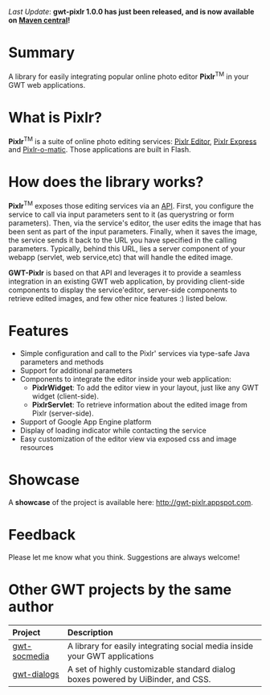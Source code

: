 _Last Update_: **gwt-pixlr 1.0.0 has just been released, and is now available on [Maven central](http://search.maven.org/#search|ga|1|gwt-pixlr)!**

# Summary #

A library for easily integrating popular online photo editor **Pixlr**<sup>TM</sup> in your GWT web applications.

# What is Pixlr? #

**Pixlr**<sup>TM</sup> is a suite of online photo editing services: [Pixlr Editor](http://pixlr.com/editor/), [Pixlr Express](http://pixlr.com/express/) and [Pixlr-o-matic](http://pixlr.com/o-matic/). Those applications are built in Flash.

# How does the library works? #

**Pixlr**<sup>TM</sup> exposes those editing services via an [API](http://pixlr.com/developer/api). First, you configure the service to call via input parameters sent to it (as querystring or form parameters). Then, via the service's editor, the user edits the image that has been sent as part of the input parameters. Finally, when it saves the image, the service sends it back to the URL you have specified in the calling parameters. Typically, behind this URL, lies a server component of your webapp (servlet, web service,etc) that will handle the edited image.

**GWT-Pixlr** is based on that API and leverages it to provide a seamless integration in an existing GWT web application, by providing client-side components to display the service'editor, server-side components to retrieve edited images, and few other nice features :) listed below.

# Features #

  * Simple configuration and call to the Pixlr' services via type-safe Java parameters and methods
  * Support for additional parameters
  * Components to integrate the editor inside your web application:
    * **PixlrWidget**: To add the editor view in your layout, just like any GWT widget (client-side).
    * **PixlrServlet**: To retrieve information about the edited image from Pixlr (server-side).
  * Support of Google App Engine platform
  * Display of loading indicator while contacting the service
  * Easy customization of the editor view via exposed css and image resources

# Showcase #
A **showcase** of the project is available here: http://gwt-pixlr.appspot.com.

# Feedback #
Please let me know what you think. Suggestions are always welcome!

# Other GWT projects by the same author #

| **Project** | **Description** |
|:------------|:----------------|
| [gwt-socmedia](http://code.google.com/p/gwt-socialmedia) | A library for easily integrating social media inside your GWT applications |
| [gwt-dialogs](http://code.google.com/p/gwt-dialogs) | A set of highly customizable standard dialog boxes powered by UiBinder, and CSS. |


